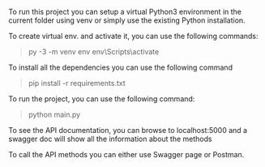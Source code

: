 To run this project you can setup a virtual Python3 environment in the current folder using venv or simply use the existing Python installation. 

To create virtual env. and activate it, you can use the following commands:
  > py -3 -m venv env
  > env\Scripts\activate
  
To install all the dependencies you can use the following command
  > pip install -r requirements.txt
  
  
To run the project, you can use the following command:
  > python main.py
  
To see the API documentation, you can browse to localhost:5000 and a swagger doc will show all the information about the methods

To call the API methods you can either use Swagger page or Postman. 